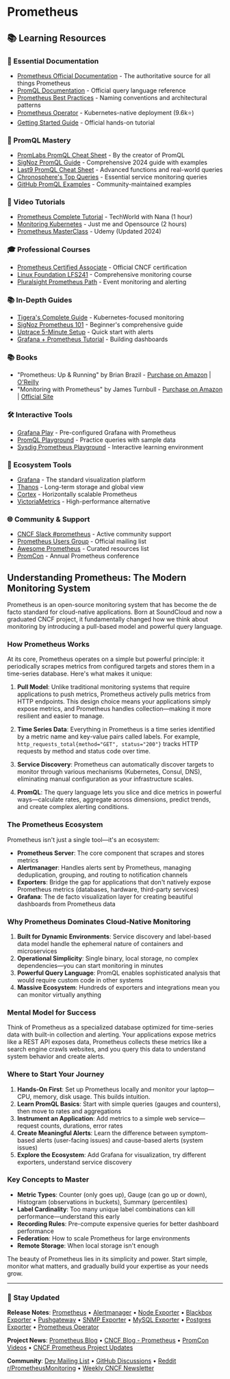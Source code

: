 # Prometheus

## 📚 Learning Resources

### 📖 Essential Documentation
- [Prometheus Official Documentation](https://prometheus.io/docs/) - The authoritative source for all things Prometheus
- [PromQL Documentation](https://prometheus.io/docs/prometheus/latest/querying/basics/) - Official query language reference
- [Prometheus Best Practices](https://prometheus.io/docs/practices/) - Naming conventions and architectural patterns
- [Prometheus Operator](https://github.com/prometheus-operator/prometheus-operator) - Kubernetes-native deployment (9.6k⭐)
- [Getting Started Guide](https://prometheus.io/docs/prometheus/latest/getting_started/) - Official hands-on tutorial

### 📝 PromQL Mastery
- [PromLabs PromQL Cheat Sheet](https://promlabs.com/promql-cheat-sheet/) - By the creator of PromQL
- [SigNoz PromQL Guide](https://signoz.io/guides/promql-cheat-sheet/) - Comprehensive 2024 guide with examples
- [Last9 PromQL Cheat Sheet](https://last9.io/blog/promql-cheat-sheet/) - Advanced functions and real-world queries
- [Chronosphere's Top Queries](https://chronosphere.io/learn/top-3-queries-to-add-to-your-promql-cheat-sheet/) - Essential service monitoring queries
- [GitHub PromQL Examples](https://github.com/jitendra-1217/promql.cheat.sheet) - Community-maintained examples

### 🎥 Video Tutorials
- [Prometheus Complete Tutorial](https://www.youtube.com/watch?v=9TJx7QTrTyo) - TechWorld with Nana (1 hour)
- [Monitoring Kubernetes](https://www.youtube.com/watch?v=QoDqxm7ybLc) - Just me and Opensource (2 hours)
- [Prometheus MasterClass](https://www.udemy.com/course/prometheus-monitoring/) - Udemy (Updated 2024)

### 🎓 Professional Courses
- [Prometheus Certified Associate](https://training.linuxfoundation.org/certification/prometheus-certified-associate/) - Official CNCF certification
- [Linux Foundation LFS241](https://training.linuxfoundation.org/training/monitoring-systems-and-services-with-prometheus-lfs241/) - Comprehensive monitoring course
- [Pluralsight Prometheus Path](https://www.pluralsight.com/paths/event-monitoring-and-alerting-with-prometheus) - Event monitoring and alerting

### 📚 In-Depth Guides
- [Tigera's Complete Guide](https://www.tigera.io/learn/guides/prometheus-monitoring/) - Kubernetes-focused monitoring
- [SigNoz Prometheus 101](https://signoz.io/guides/prometheus-monitoring-101/) - Beginner's comprehensive guide
- [Uptrace 5-Minute Setup](https://uptrace.dev/blog/prometheus-monitoring) - Quick start with alerts
- [Grafana + Prometheus Tutorial](https://grafana.com/docs/grafana/latest/getting-started/get-started-grafana-prometheus/) - Building dashboards

### 📚 Books
- "Prometheus: Up & Running" by Brian Brazil - [Purchase on Amazon](https://www.amazon.com/Prometheus-Infrastructure-Application-Performance-Monitoring/dp/1492034142) | [O'Reilly](https://www.oreilly.com/library/view/prometheus-up/9781492034131/)
- "Monitoring with Prometheus" by James Turnbull - [Purchase on Amazon](https://www.amazon.com/Monitoring-Prometheus-James-Turnbull-ebook/dp/B07DPH8MN9) | [Official Site](https://www.prometheusbook.com/)

### 🛠️ Interactive Tools
- [Grafana Play](https://play.grafana.org/) - Pre-configured Grafana with Prometheus
- [PromQL Playground](https://play.grafana.org/d/000000062/prometheus-demo-dashboard) - Practice queries with sample data
- [Sysdig Prometheus Playground](https://www.sysdig.com/blog/getting-started-with-promql-cheatsheet) - Interactive learning environment

### 🚀 Ecosystem Tools
- [Grafana](https://grafana.com/) - The standard visualization platform
- [Thanos](https://thanos.io/) - Long-term storage and global view
- [Cortex](https://cortexmetrics.io/) - Horizontally scalable Prometheus
- [VictoriaMetrics](https://victoriametrics.com/) - High-performance alternative

### 🌐 Community & Support
- [CNCF Slack #prometheus](https://slack.cncf.io/) - Active community support
- [Prometheus Users Group](https://groups.google.com/g/prometheus-users) - Official mailing list
- [Awesome Prometheus](https://github.com/roaldnefs/awesome-prometheus) - Curated resources list
- [PromCon](https://promcon.io/) - Annual Prometheus conference

## Understanding Prometheus: The Modern Monitoring System

Prometheus is an open-source monitoring system that has become the de facto standard for cloud-native applications. Born at SoundCloud and now a graduated CNCF project, it fundamentally changed how we think about monitoring by introducing a pull-based model and powerful query language.

### How Prometheus Works

At its core, Prometheus operates on a simple but powerful principle: it periodically scrapes metrics from configured targets and stores them in a time-series database. Here's what makes it unique:

1. **Pull Model**: Unlike traditional monitoring systems that require applications to push metrics, Prometheus actively pulls metrics from HTTP endpoints. This design choice means your applications simply expose metrics, and Prometheus handles collection—making it more resilient and easier to manage.

2. **Time Series Data**: Everything in Prometheus is a time series identified by a metric name and key-value pairs called labels. For example, `http_requests_total{method="GET", status="200"}` tracks HTTP requests by method and status code over time.

3. **Service Discovery**: Prometheus can automatically discover targets to monitor through various mechanisms (Kubernetes, Consul, DNS), eliminating manual configuration as your infrastructure scales.

4. **PromQL**: The query language lets you slice and dice metrics in powerful ways—calculate rates, aggregate across dimensions, predict trends, and create complex alerting conditions.

### The Prometheus Ecosystem

Prometheus isn't just a single tool—it's an ecosystem:

- **Prometheus Server**: The core component that scrapes and stores metrics
- **Alertmanager**: Handles alerts sent by Prometheus, managing deduplication, grouping, and routing to notification channels
- **Exporters**: Bridge the gap for applications that don't natively expose Prometheus metrics (databases, hardware, third-party services)
- **Grafana**: The de facto visualization layer for creating beautiful dashboards from Prometheus data

### Why Prometheus Dominates Cloud-Native Monitoring

1. **Built for Dynamic Environments**: Service discovery and label-based data model handle the ephemeral nature of containers and microservices
2. **Operational Simplicity**: Single binary, local storage, no complex dependencies—you can start monitoring in minutes
3. **Powerful Query Language**: PromQL enables sophisticated analysis that would require custom code in other systems
4. **Massive Ecosystem**: Hundreds of exporters and integrations mean you can monitor virtually anything

### Mental Model for Success

Think of Prometheus as a specialized database optimized for time-series data with built-in collection and alerting. Your applications expose metrics like a REST API exposes data, Prometheus collects these metrics like a search engine crawls websites, and you query this data to understand system behavior and create alerts.

### Where to Start Your Journey

1. **Hands-On First**: Set up Prometheus locally and monitor your laptop—CPU, memory, disk usage. This builds intuition.
2. **Learn PromQL Basics**: Start with simple queries (gauges and counters), then move to rates and aggregations
3. **Instrument an Application**: Add metrics to a simple web service—request counts, durations, error rates
4. **Create Meaningful Alerts**: Learn the difference between symptom-based alerts (user-facing issues) and cause-based alerts (system issues)
5. **Explore the Ecosystem**: Add Grafana for visualization, try different exporters, understand service discovery

### Key Concepts to Master

- **Metric Types**: Counter (only goes up), Gauge (can go up or down), Histogram (observations in buckets), Summary (percentiles)
- **Label Cardinality**: Too many unique label combinations can kill performance—understand this early
- **Recording Rules**: Pre-compute expensive queries for better dashboard performance
- **Federation**: How to scale Prometheus for large environments
- **Remote Storage**: When local storage isn't enough

The beauty of Prometheus lies in its simplicity and power. Start simple, monitor what matters, and gradually build your expertise as your needs grow.

---

### 📡 Stay Updated

**Release Notes**: [Prometheus](https://github.com/prometheus/prometheus/releases) • [Alertmanager](https://github.com/prometheus/alertmanager/releases) • [Node Exporter](https://github.com/prometheus/node_exporter/releases) • [Blackbox Exporter](https://github.com/prometheus/blackbox_exporter/releases) • [Pushgateway](https://github.com/prometheus/pushgateway/releases) • [SNMP Exporter](https://github.com/prometheus/snmp_exporter/releases) • [MySQL Exporter](https://github.com/prometheus/mysqld_exporter/releases) • [Postgres Exporter](https://github.com/prometheus-community/postgres_exporter/releases) • [Prometheus Operator](https://github.com/prometheus-operator/prometheus-operator/releases)

**Project News**: [Prometheus Blog](https://prometheus.io/blog/) • [CNCF Blog - Prometheus](https://www.cncf.io/blog/?_sft_projects=prometheus) • [PromCon Videos](https://www.youtube.com/@PrometheusIo/videos) • [CNCF Prometheus Project Updates](https://www.cncf.io/projects/prometheus/)

**Community**: [Dev Mailing List](https://groups.google.com/g/prometheus-developers) • [GitHub Discussions](https://github.com/prometheus/prometheus/discussions) • [Reddit r/PrometheusMonitoring](https://www.reddit.com/r/PrometheusMonitoring/) • [Weekly CNCF Newsletter](https://www.cncf.io/kubeweekly/)

